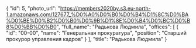{
    "id": 5,
    "photo_url": "https://members2020by.s3.eu-north-1.amazonaws.com/127677_%D0%A0%D0%B0%D0%B4%D1%8C%D0%BA%D0%BE%D0%B2%D0%B0%D0%9B%D1%8E%D0%B4%D0%BC%D0%B8%D0%BB%D0%B0",
    "full_name": "Радькова Людмила",
    "offices": [
        {
            "id": "00-00",
            "name": "Генеральная прокуратура",
            "position": "Старший прокурор управления кадров"
        }
    ],
    "title": "Радькова Людмила"
}
